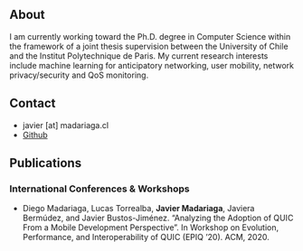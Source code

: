 ## About

I am currently working toward the Ph.D. degree in Computer Science within the framework of a joint thesis supervision between the University of Chile and the Institut Polytechnique de Paris. My current research interests include machine learning for anticipatory networking, user mobility, network privacy/security and QoS monitoring.

## Contact

* javier [at] madariaga.cl
* [Github](https://github.com/jmadariagar)

## Publications

### International Conferences & Workshops

* Diego Madariaga, Lucas Torrealba, **Javier Madariaga**, Javiera Bermúdez, and Javier Bustos-Jiménez. “Analyzing the Adoption of QUIC From a Mobile Development Perspective”. In Workshop on Evolution, Performance, and Interoperability of QUIC (EPIQ ’20). ACM, 2020.
